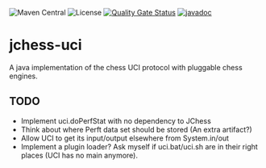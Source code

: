 ![Maven Central](https://img.shields.io/maven-central/v/com.fathzer/jchess-uci)
![License](https://img.shields.io/badge/license-Apache%202.0-brightgreen.svg)
[![Quality Gate Status](https://sonarcloud.io/api/project_badges/measure?project=jdbbackup_jchess-uci&metric=alert_status)](https://sonarcloud.io/summary/new_code?id=jdbbackup_jchess-uci)
[![javadoc](https://javadoc.io/badge2/com.fathzer/jchess-uci/javadoc.svg)](https://javadoc.io/doc/com.fathzer/jchess-uci)

# jchess-uci
A java implementation of the chess UCI protocol with pluggable chess engines.

## TODO
* Implement uci.doPerfStat with no dependency to JChess
* Think about where Perft data set should be stored (An extra artifact?)
* Allow UCI to get its input/output elsewhere from System.in/out
* Implement a plugin loader? Ask myself if uci.bat/uci.sh are in their right places (UCI has no main anymore).
